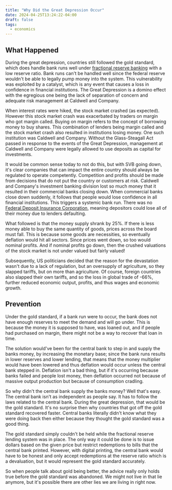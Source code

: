 ```yaml
---
title: "Why Did the Great Depression Occur"
date: 2024-04-25T13:24:22-04:00
draft: false
tags:
  - economics
---
```


## What Happened

During the great depression, countries still followed the gold standard, which does handle bank runs well under [fractional reserve banking](https://www.investopedia.com/terms/f/fractionalreservebanking.asp) with a low reserve ratio. Bank runs can't be handled well since the federal reserve wouldn't be able to legally pump money into the system. This vulnerability was exploited by a catalyst, which is any event that causes a loss in confidence in financial institutions. The Great Depression is a domino effect with the egregious one being the lack of separation of concern and adequate risk management at Caldwell and Company.

When interest rates were hiked, the stock market crashed (as expected). However this stock market crash was exacerbated by traders on margin who got margin called. Buying on margin refers to the concept of borrowing money to buy shares. This combination of lenders being margin called and the stock market crash also resulted in institutions losing money. One such institution was Caldwell and Company. Without the Glass-Steagall Act passed in response to the events of the Great Depression, management at Caldwell and Company were legally allowed to use deposits as capital for investments.

It would be common sense today to not do this, but with SVB going down, it's clear companies that can impact the entire country should always be regulated to operate competently. Competition and profits should be made from decisions that do not put the country or customers at risk. Caldwell and Company's investment banking division lost so much money that it resulted in their commercial banks closing down. When commercial banks close down suddenly, it follows that people would lose confidence in all financial institutions. This triggers a systemic bank run. There was no [Federal Deposit Insurance Corporation](https://www.fdic.gov/), meaning depositors could lose all of their money due to lenders defaulting.

What followed is that the money supply shrank by 25%. If there is less money able to buy the same quantity of goods, prices across the board must fall. This is because some goods are necessities, so eventually deflation would hit all sectors. Since prices went down, so too would nominal profits. And if nominal profits go down, then the crushed valuations of the stock market is not under valued but fairly valued!

Subsequently, US politicians decided that the reason for the devastation wasn't due to a lack of regulation, but an oversupply of agriculture, so they slapped tariffs, but on more than agriculture. Of course, foreign countries also slapped their own tariffs, and so the loss in global trade of -66%, further reduced economic output, profits, and thus wages and economic growth.

## Prevention

Under the gold standard, if a bank run were to occur, the bank does not have enough reserves to meet the demand and will go under. This is because the money it is supposed to have, was loaned out, and if people had purchased on margin, there might not be a way to recover that loan in time.

The solution would've been for the central bank to step in and supply the banks money, by increasing the monetary base; since the bank runs results in lower reserves and lower lending, that means that the money multiplier would have been lowered and thus deflation would occur unless the central bank stepped in. Deflation isn't a bad thing, but if it's occurring because banks failed and people lost money, then deflation occurred not because of massive output production but because of consumption cradling.

So why didn't the central bank supply the banks money? Well that's easy. The central bank isn't as independent as people say. It has to follow the laws related to the central bank. During the great depression, that would be the gold standard. It's no surprise then why countries that got off the gold standard recovered faster. Central banks literally didn't know what they were doing back then either because they thought the gold standard was a good thing.

The gold standard simply couldn't be held while the fractional reserve lending system was in place. The only way it could be done is to issue dollars based on the given price but restrict redemptions to bills that the central bank printed. However, with digital printing, the central bank would have to be honest and only accept redemptions at the reserve ratio which is a devaluation, but it would represent the gold standard accurately.

So when people talk about gold being better, the advice really only holds true before the gold standard was abandoned. We might not live in that lie anymore, but it's possible there are other lies we are living in right now.
